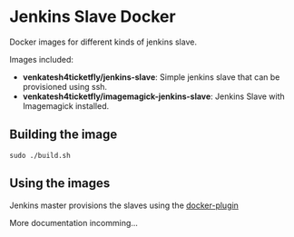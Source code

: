 # Jenkins Slave Docker
  
  Docker images for different kinds of jenkins slave.

Images included:

- __venkatesh4ticketfly/jenkins-slave__: Simple jenkins slave that can be provisioned using ssh.
- __venkatesh4ticketfly/imagemagick-jenkins-slave__: Jenkins Slave with Imagemagick installed.

## Building the image

```sudo ./build.sh```

## Using the images

Jenkins master provisions the slaves using the [docker-plugin](https://wiki.jenkins-ci.org/display/JENKINS/Docker+Plugin)

More documentation incomming...
